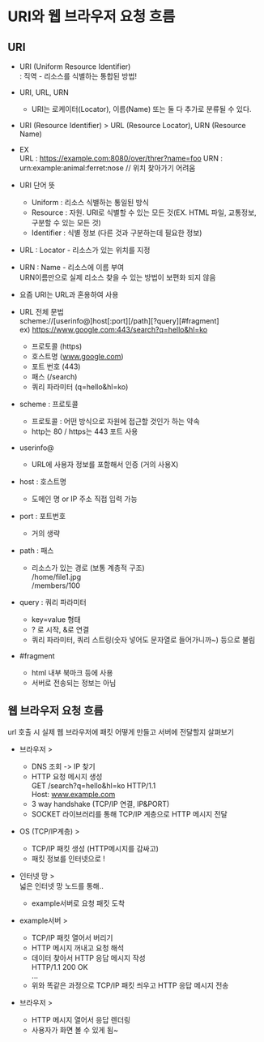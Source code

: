 # URI와 웹 브라우저 요청 흐름

## URI

- URI (Uniform Resource Identifier)  
 : 직역 - 리소스를 식별하는 통합된 방법!

- URI, URL, URN
  - URI는 로케이터(Locator), 이름(Name) 또는 둘 다 추가로 분류될 수 있다.

- URI (Resource Identifier) > URL (Resource Locator), URN (Resource Name)

- EX  
  URL : https://example.com:8080/over/threr?name=foo
  URN : urn:example:animal:ferret:nose  // 위치 찾아가기 어려움

- URI 단어 뜻
  - Uniform : 리소스 식별하는 통일된 방식
  - Resource : 자원. URI로 식별할 수 있는 모든 것(EX. HTML 파일, 교통정보, 구분할 수 있는 모든 것)
  - Identifier : 식별 정보 (다른 것과 구분하는데 필요한 정보)

- URL : Locator - 리소스가 있는 위치를 지정
- URN : Name - 리소스에 이름 부여  
  URN이름만으로 실제 리소스 찾을 수 있는 방법이 보편화 되지 않음
  
- 요즘 URI는 URL과 혼용하여 사용

- URL 전체 문법  
  scheme://[userinfo@]host[:port][/path][?query][#fragment]  
  ex) https://www.google.com:443/search?q=hello&hl=ko
  - 프로토콜 (https)
  - 호스트명 (www.google.com)
  - 포트 번호 (443)
  - 패스 (/search)
  - 쿼리 파라미터 (q=hello&hl=ko)

- scheme : 프로토콜
  - 프로토콜 : 어떤 방식으로 자원에 접근할 것인가 하는 약속
  - http는 80 / https는 443 포트 사용

- userinfo@
  - URL에 사용자 정보를 포함해서 인증 (거의 사용X)

- host : 호스트명
  - 도메인 명 or IP 주소 직접 입력 가능

- port : 포트번호
  - 거의 생략

- path : 패스
  - 리소스가 있는 경로 (보통 계층적 구조)  
    /home/file1.jpg  
    /members/100

- query : 쿼리 파라미터
  - key=value 형태
  - ? 로 시작, &로 연결
  - 쿼리 파라미터, 쿼리 스트링(숫자 넣어도 문자열로 들어가니까~) 등으로 불림

- \#fragment
  - html 내부 북마크 등에 사용
  - 서버로 전송되는 정보는 아님


## 웹 브라우저 요청 흐름
url 호출 시 실제 웹 브라우저에 패킷 어떻게 만들고 서버에 전달할지 살펴보기

- 브라우저 >  
  - DNS 조회 -> IP 찾기  
  - HTTP 요청 메시지 생성    
    GET /search?q=hello&hl=ko HTTP/1.1  
    Host: www.example.com  
  - 3 way handshake (TCP/IP 연결, IP&PORT)  
  - SOCKET 라이브러리를 통해 TCP/IP 계층으로 HTTP 메시지 전달  

- OS (TCP/IP계층) >  
  - TCP/IP 패킷 생성 (HTTP메시지를 감싸고)  
  - 패킷 정보를 인터넷으로 !  

- 인터넷 망 >  
  넓은 인터넷 망 노드를 통해..  
  - example서버로 요청 패킷 도착  

- example서버 >
  - TCP/IP 패킷 열어서 버리기
  - HTTP 메시지 꺼내고 요청 해석
  - 데이터 찾아서 HTTP 응답 메시지 작성  
    HTTP/1.1 200 OK  
    ...  
  - 위와 똑같은 과정으로 TCP/IP 패킷 씌우고 HTTP 응답 메시지 전송

- 브라우저 >
  - HTTP 메시지 열어서 응답 렌더링
  - 사용자가 화면 볼 수 있게 됨~
  